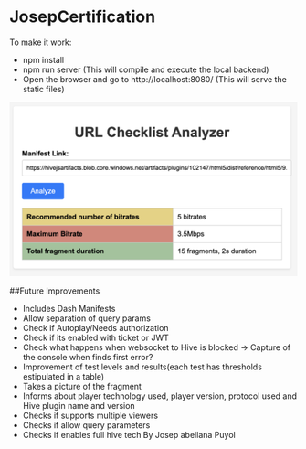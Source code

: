 # JosepCertification


To make it work:

- npm install
- npm run server (This will compile and execute the local backend)
- Open the browser and go to http://localhost:8080/ (This will serve the static files)

![Current Version](./assets/Screenshot%202023-06-10%20at%2020.00.44.png)

##Future Improvements

- Includes Dash Manifests
- Allow separation of query params
- Check if Autoplay/Needs authorization
- Check if its enabled with ticket or JWT
- Check what happens when websocket to Hive is blocked -> Capture of the console when finds first error?
- Improvement of test levels and results(each test has thresholds estipulated in a table)
- Takes a picture of the fragment
- Informs about player technology used, player version, protocol used and Hive plugin name and version
- Checks if supports multiple viewers
- Checks if allow query parameters
- Checks if enables full hive tech
By Josep abellana Puyol 
